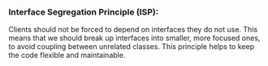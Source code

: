 ### Interface Segregation Principle (ISP):

Clients should not be forced to depend on
interfaces they do not use. This means that we
should break up interfaces into smaller, more
focused ones, to avoid coupling between
unrelated classes. This principle helps to keep
the code flexible and maintainable.
